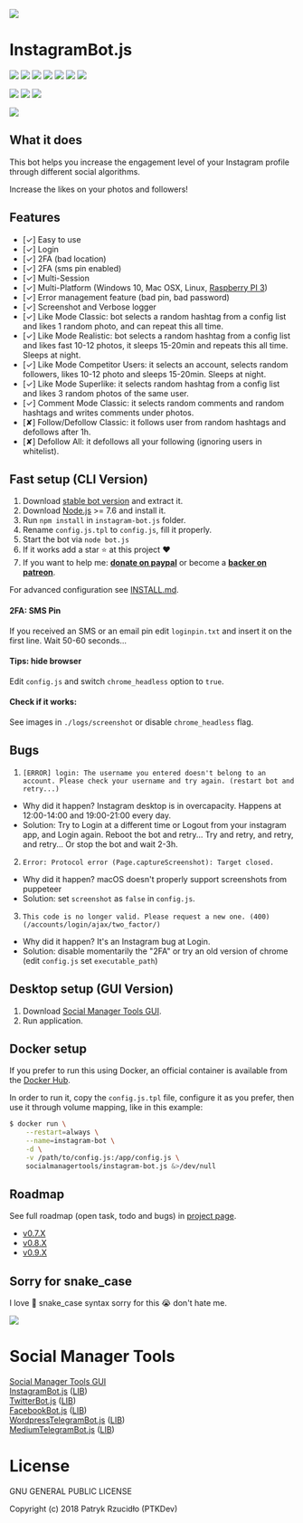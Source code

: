 [![](https://instagram.bot.ptkdev.io/img/instagrambot_logo.png)](https://instagram.bot.ptkdev.io)

# InstagramBot.js

[![](https://img.shields.io/badge/license-GLPv3-brightgreen.svg)](#) [![](https://img.shields.io/badge/powered%20by-puppeteer-46aef7.svg)](https://github.com/GoogleChrome/puppeteer) [![](https://img.shields.io/badge/version-v0.8.3-lightgrey.svg)](https://github.com/social-manager-tools/instagram-bot-lib/releases) [![](https://img.shields.io/badge/chat%20on-Slack-orange.svg)](https://slack.ptkdev.io) [![](https://img.shields.io/badge/blog-medium-2AE176.svg)](http://blog.ptkdev.io) [![](https://img.shields.io/badge/twitter-ptkdevio-2AA3EF.svg)](https://twitter.com/ptkdevio) [![](https://img.shields.io/badge/help-support@ptkdev.io-fbbc05.svg)](mailto:support@ptkdev.io)

[![](https://img.shields.io/badge/donate-patreon-F87668.svg)](http://patreon.ptkdev.io) [![](https://img.shields.io/badge/donate-paypal-46AFE0.svg)](http://paypal.ptkdev.io) [![](https://img.shields.io/badge/buy%20me-coffee-4B788C.svg)](http://coffee.ptkdev.io)

[![](https://ptkdev.it/img/bot/ptkdev-instagram-bot.gif)](https://instagram.bot.ptkdev.io)

## What it does
This bot helps you increase the engagement level of your Instagram profile through different social algorithms.

Increase the likes on your photos and followers!


## Features
* [✓] Easy to use
* [✓] Login
* [✓] 2FA (bad location)
* [✓] 2FA (sms pin enabled)
* [✓] Multi-Session
* [✓] Multi-Platform (Windows 10, Mac OSX, Linux, [Raspberry PI 3](https://github.com/social-manager-tools/instagram-bot.js/blob/master/INSTALL.md))
* [✓] Error management feature (bad pin, bad password)
* [✓] Screenshot and Verbose logger
* [✓] Like Mode Classic: bot selects a random hashtag from a config list and likes 1 random photo, and can repeat this all time.
* [✓] Like Mode Realistic: bot selects a random hashtag from a config list and likes fast 10-12 photos, it sleeps 15-20min and repeats this all time. Sleeps at night.
* [✓] Like Mode Competitor Users: it selects an account, selects random followers, likes 10-12 photo and sleeps 15-20min. Sleeps at night.
* [✓] Like Mode Superlike: it selects random hashtag from a config list and likes 3 random photos of the same user.
* [✓] Comment Mode Classic: it selects random comments and random hashtags and writes comments under photos.
* [✘] Follow/Defollow Classic: it follows user from random hashtags and defollows after 1h.
* [✘] Defollow All: it defollows all your following (ignoring users in whitelist).

## Fast setup (CLI Version)
1. Download [stable bot version](https://github.com/social-manager-tools/instagram-bot.js/releases) and extract it.
2. Download [Node.js](https://nodejs.org/it/) >= 7.6 and install it.
3. Run `npm install` in `instagram-bot.js` folder.
4. Rename `config.js.tpl` to `config.js`, fill it properly.
5. Start the bot via `node bot.js`
6. If it works add a star :star: at this project :heart:
7. If you want to help me: **[donate on paypal](http://paypal.ptkdev.io)** or become a **[backer on patreon](http://patreon.ptkdev.io)**.

For advanced configuration see [INSTALL.md](https://github.com/social-manager-tools/instagram-bot.js/blob/master/INSTALL.md).

#### 2FA: SMS Pin
If you received an SMS or an email pin edit `loginpin.txt` and insert it on the first line. Wait 50-60 seconds...

#### Tips: hide browser
Edit `config.js` and switch `chrome_headless` option to `true`.

#### Check if it works:
See images in `./logs/screenshot` or disable `chrome_headless` flag.

## Bugs
1. `[ERROR] login: The username you entered doesn't belong to an account. Please check your username and try again. (restart bot and retry...)`
* Why did it happen? Instagram desktop is in overcapacity. Happens at 12:00-14:00 and 19:00-21:00 every day. 
* Solution: Try to Login at a different time or Logout from your instagram app, and Login again. Reboot the bot and retry... Try and retry, and retry, and retry... Or stop the bot and wait 2-3h.

2. `Error: Protocol error (Page.captureScreenshot): Target closed.`
* Why did it happen? macOS doesn't properly support screenshots from puppeteer
* Solution: set `screenshot` as `false` in `config.js`.

3. `This code is no longer valid. Please request a new one. (400) (/accounts/login/ajax/two_factor/)` 
* Why did it happen? It's an Instagram bug at Login.
* Solution: disable momentarily the "2FA" or try an old version of chrome (edit `config.js` set `executable_path`)

## Desktop setup (GUI Version)
1. Download [Social Manager Tools GUI](https://socialmanagertools.ptkdev.io/).
2. Run application.

## Docker setup
If you prefer to run this using Docker, an official container is available from the [Docker Hub](https://hub.docker.com/r/socialmanagertools/instagram-bot.js).

In order to run it, copy the `config.js.tpl` file, configure it as you prefer, then use it through volume mapping,
like in this example:

```sh
$ docker run \
    --restart=always \
    --name=instagram-bot \
    -d \
    -v /path/to/config.js:/app/config.js \
    socialmanagertools/instagram-bot.js &>/dev/null
```

## Roadmap
See full roadmap (open task, todo and bugs) in [project page](https://github.com/social-manager-tools/instagram-bot.js/projects?query=is%3Aopen+sort%3Aname-asc).
* [v0.7.X](https://github.com/social-manager-tools/instagram-bot.js/projects/1)
* [v0.8.X](https://github.com/social-manager-tools/instagram-bot.js/projects/2)
* [v0.9.X](https://github.com/social-manager-tools/instagram-bot.js/projects/3)

## Sorry for snake_case
I love :snake: snake_case syntax sorry for this :sob: don't hate me.

[![](https://socialmanagertools.ptkdev.io/img/socialmanagertools_logo.png)](https://github.com/social-manager-tools)

# Social Manager Tools

[Social Manager Tools GUI](https://github.com/social-manager-tools/social-manager-tools)  
[InstagramBot.js](https://github.com/social-manager-tools/instagram-bot.js) ([LIB](https://github.com/social-manager-tools/instagram-bot-lib))  
[TwitterBot.js](https://github.com/social-manager-tools/twitter-bot.js) ([LIB](https://github.com/social-manager-tools/twitter-bot-lib))  
[FacebookBot.js](https://github.com/social-manager-tools/facebook-bot.js) ([LIB](https://github.com/social-manager-tools/facebook-bot-lib))  
[WordpressTelegramBot.js](https://github.com/social-manager-tools/wordpress-telegram-bot.js) ([LIB](https://github.com/social-manager-tools/wordpress-telegram-bot-lib))  
[MediumTelegramBot.js](https://github.com/social-manager-tools/medium-telegram-bot.js) ([LIB](https://github.com/social-manager-tools/medium-telegram-bot-lib))  

# License

GNU GENERAL PUBLIC LICENSE

Copyright (c) 2018 Patryk Rzucidło (PTKDev)
